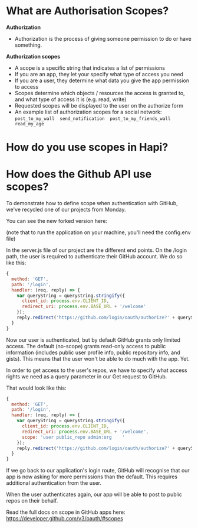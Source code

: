 # What are Authorisation Scopes?

__Authorization__
- Authorization is the process of giving someone permission to do or have something.

__Authorization scopes__
- A scope is a specific string that indicates a list of permissions
- If you are an app, they let your specify what type of access you need
- If you are a user, they determine what data you give the app permission to access
- Scopes determine which objects / resources the access is granted to, and what type of access it is (e.g. read, write)
- Requested scopes will be displayed to the user on the authorize form
- An example list of authorization scopes for a social network:  
`post_to_my_wall  send_notification  post_to_my_friends_wall  read_my_age`

# How do you  use scopes in Hapi?


# How does the Github API use scopes?

To demonstrate how to define scope when authentication with GitHub, we've recycled one of our projects from Monday.

You can see the new forked version here:

(note that to run the application on your machine, you'll need the config.env file)

In the server.js file of our project are the different end points. On the /login path, the user is required to authenticate their GitHub account. We do so like this:

```js
{
  method: 'GET',
  path: '/login',
  handler: (req, reply) => {
    var queryString = querystring.stringify({
      client_id: process.env.CLIENT_ID,
      redirect_uri: process.env.BASE_URL + '/welcome'
    });
    reply.redirect('https://github.com/login/oauth/authorize?' + queryString);
  }
}
```
Now our user is authenticated, but by default GitHub grants only limited access. The default (no-scope) grants read-only access to public information (includes public user profile info, public repository info, and gists). This means that the user won't be able to do much with the app. Yet.

In order to get access to the user's repos, we have to specify what access rights we need as a query parameter in our Get request to GitHub.

That would look like this:

```js
{
  method: 'GET',
  path: '/login',
  handler: (req, reply) => {
    var queryString = querystring.stringify({
      client_id: process.env.CLIENT_ID,
      redirect_uri: process.env.BASE_URL + '/welcome',
      scope: 'user public_repo admin:org	'
    });
    reply.redirect('https://github.com/login/oauth/authorize?' + queryString);
  }
}
```
If we go back to our application's login route, GitHub will recognise that our app is now asking for more permissions than the default. This requires additional authentication from the user.

When the user authenticates again, our app will be able to post to public repos on their behalf.

Read the full docs on scope in GitHub apps here: https://developer.github.com/v3/oauth/#scopes
